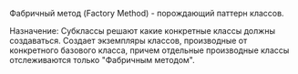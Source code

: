 Фабричный метод (Factory Method) - порождающий паттерн классов.

Назначение: Субклассы решают какие конкретные классы должны создаваться. Создает экземпляры классов, производные от конкретного базового класса, причем отдельные производные классы отслеживаются только "Фабричным методом".
